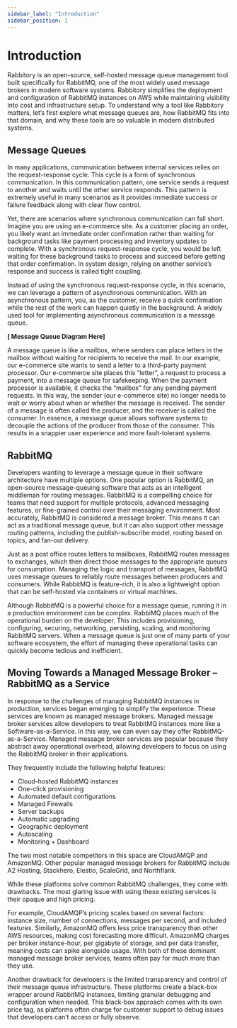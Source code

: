 ```yaml
---
sidebar_label: "Introduction"
sidebar_position: 1
---
```


# Introduction

Rabbitory is an open-source, self-hosted message queue management tool built specifically for RabbitMQ, one of the most widely used message brokers in modern software systems. Rabbitory simplifies the deployment and configuration of RabbitMQ instances on AWS while maintaining visibility into cost and infrastructure setup. To understand why a tool like Rabbitory matters, let’s first explore what message queues are, how RabbitMQ fits into that domain, and why these tools are so valuable in modern distributed systems.

## Message Queues

In many applications, communication between internal services relies on the request-response cycle. This cycle is a form of synchronous communication. In this communication pattern, one service sends a request to another and waits until the other service responds. This pattern is extremely useful in many scenarios as it provides immediate success or failure feedback along with clear flow control.

Yet, there are scenarios where synchronous communication can fall short. Imagine you are using an e-commerce site. As a customer placing an order, you likely want an immediate order confirmation rather than waiting for background tasks like payment processing and inventory updates to complete. With a synchronous request-response cycle, you would be left waiting for these background tasks to process and succeed before getting that order confirmation. In system design, relying on another service’s response and success is called tight coupling.

Instead of using the synchronous request-response cycle, in this scenario, we can leverage a pattern of asynchronous communication. With an asynchronous pattern, you, as the customer, receive a quick confirmation while the rest of the work can happen quietly in the background. A widely used tool for implementing asynchronous communication is a message queue.

**[ Message Queue Diagram Here]**

A message queue is like a mailbox, where senders can place letters in the mailbox without waiting for recipients to receive the mail. In our example, our e-commerce site wants to send a letter to a third-party payment processor. Our e-commerce site places this “letter”, a request to process a payment, into a message queue for safekeeping. When the payment processor is available, it checks the “mailbox” for any pending payment requests. In this way, the sender (our e-commerce site) no longer needs to wait or worry about when or whether the message is received. The sender of a message is often called the producer, and the receiver is called the consumer. In essence, a message queue allows software systems to decouple the actions of the producer from those of the consumer. This results in a snappier user experience and more fault-tolerant systems.

## RabbitMQ

Developers wanting to leverage a message queue in their software architecture have multiple options. One popular option is RabbitMQ, an open-source message-queuing software that acts as an intelligent middleman for routing messages. RabbitMQ is a compelling choice for teams that need support for multiple protocols, advanced messaging features, or fine-grained control over their messaging environment.
Most accurately, RabbitMQ is considered a message broker. This means it can act as a traditional message queue, but it can also support other message routing patterns, including the publish-subscribe model, routing based on topics, and fan-out delivery.

Just as a post office routes letters to mailboxes, RabbitMQ routes messages to exchanges, which then direct those messages to the appropriate queues for consumption. Managing the logic and transport of messages, RabbitMQ uses message queues to reliably route messages between producers and consumers. While RabbitMQ is feature-rich, it is also a lightweight option that can be self-hosted via containers or virtual machines.

Although RabbitMQ is a powerful choice for a message queue, running it in a production environment can be complex. RabbiMQ places much of the operational burden on the developer. This includes provisioning, configuring, securing, networking, persisting, scaling, and monitoring RabbitMQ servers. When a message queue is just one of many parts of your software ecosystem, the effort of managing these operational tasks can quickly become tedious and inefficient.

## Moving Towards a Managed Message Broker – RabbitMQ as a Service

In response to the challenges of managing RabbitMQ instances in production, services began emerging to simplify the experience. These services are known as managed message brokers. Managed message broker services allow developers to treat RabbitMQ instances more like a Software-as-a-Service. In this way, we can even say they offer RabbitMQ-as-a-Service. Managed message broker services are popular because they abstract away operational overhead, allowing developers to focus on using the RabbitMQ broker in their applications.

They frequently include the following helpful features:

- Cloud-hosted RabbitMQ instances
- One-click provisioning
- Automated default configurations
- Managed Firewalls
- Server backups
- Automatic upgrading
- Geographic deployment
- Autoscaling
- Monitoring + Dashboard

The two most notable competitors in this space are CloudAMQP and AmazonMQ. Other popular managed message brokers for RabbitMQ include A2 Hosting, Stackhero, Elestio, ScaleGrid, and Northflank.

While these platforms solve common RabbitMQ challenges, they come with drawbacks. The most glaring issue with using these existing services is their opaque and high pricing.

For example, CloudAMQP’s pricing scales based on several factors: instance size, number of connections, messages per second, and included features. Similarly, AmazonMQ offers less price transparency than other AWS resources, making cost forecasting more difficult. AmazonMQ charges per broker instance-hour, per gigabyte of storage, and per data transfer, meaning costs can spike alongside usage. With both of these dominant managed message broker services, teams often pay for much more than they use.

Another drawback for developers is the limited transparency and control of their message queue infrastructure. These platforms create a black-box wrapper around RabbitMQ instances, limiting granular debugging and configuration when needed. This black-box approach comes with its own price tag, as platforms often charge for customer support to debug issues that developers can’t access or fully observe.
